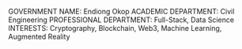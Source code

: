 GOVERNMENT NAME: Endiong Okop
ACADEMIC DEPARTMENT: Civil Engineering
PROFESSIONAL DEPARTMENT: Full-Stack, Data Science
INTERESTS: Cryptography, Blockchain, Web3, Machine Learning, Augmented Reality
